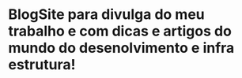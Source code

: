 # BlogSite para divulga do  meu trabalho e com dicas e artigos do mundo do desenolvimento e infra estrutura!
